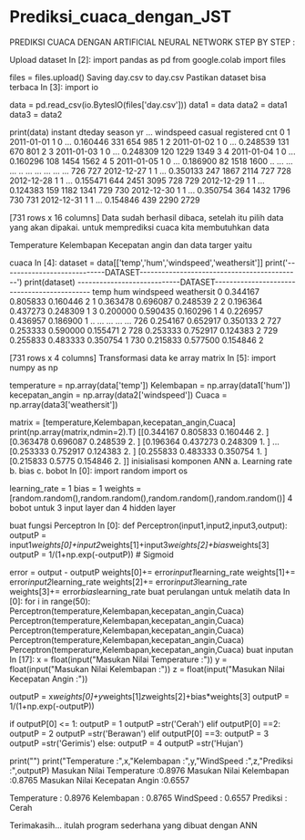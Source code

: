 # Prediksi_cuaca_dengan_JST

PREDIKSI CUACA DENGAN ARTIFICIAL NEURAL NETWORK
STEP BY STEP :

Upload dataset
In [2]:
import pandas as pd
from google.colab import files

files = files.upload()
Saving day.csv to day.csv
Pastikan dataset bisa terbaca
In [3]:
import io

data = pd.read_csv(io.BytesIO(files['day.csv']))
data1 = data
data2 = data1
data3 = data2

print(data)
     instant      dteday  season  yr  ...  windspeed  casual  registered   cnt
0          1  2011-01-01       1   0  ...   0.160446     331         654   985
1          2  2011-01-02       1   0  ...   0.248539     131         670   801
2          3  2011-01-03       1   0  ...   0.248309     120        1229  1349
3          4  2011-01-04       1   0  ...   0.160296     108        1454  1562
4          5  2011-01-05       1   0  ...   0.186900      82        1518  1600
..       ...         ...     ...  ..  ...        ...     ...         ...   ...
726      727  2012-12-27       1   1  ...   0.350133     247        1867  2114
727      728  2012-12-28       1   1  ...   0.155471     644        2451  3095
728      729  2012-12-29       1   1  ...   0.124383     159        1182  1341
729      730  2012-12-30       1   1  ...   0.350754     364        1432  1796
730      731  2012-12-31       1   1  ...   0.154846     439        2290  2729

[731 rows x 16 columns]
Data sudah berhasil dibaca, setelah itu pilih data yang akan dipakai. untuk memprediksi cuaca kita membutuhkan data

Temperature
Kelembapan
Kecepatan angin
dan data targer yaitu

cuaca
In [4]:
dataset  = data[['temp','hum','windspeed','weathersit']]
print('----------------------------DATASET--------------------------------------------')
print(dataset)
----------------------------DATASET--------------------------------------------
         temp       hum  windspeed  weathersit
0    0.344167  0.805833   0.160446           2
1    0.363478  0.696087   0.248539           2
2    0.196364  0.437273   0.248309           1
3    0.200000  0.590435   0.160296           1
4    0.226957  0.436957   0.186900           1
..        ...       ...        ...         ...
726  0.254167  0.652917   0.350133           2
727  0.253333  0.590000   0.155471           2
728  0.253333  0.752917   0.124383           2
729  0.255833  0.483333   0.350754           1
730  0.215833  0.577500   0.154846           2

[731 rows x 4 columns]
Transformasi data ke array matrix
In [5]:
import numpy as np

temperature = np.array(data['temp'])
Kelembapan = np.array(data1['hum'])
kecepatan_angin = np.array(data2['windspeed'])
Cuaca = np.array(data3['weathersit'])


matrix = [temperature,Kelembapan,kecepatan_angin,Cuaca]
print(np.array(matrix,ndmin=2).T)
[[0.344167 0.805833 0.160446 2.      ]
 [0.363478 0.696087 0.248539 2.      ]
 [0.196364 0.437273 0.248309 1.      ]
 ...
 [0.253333 0.752917 0.124383 2.      ]
 [0.255833 0.483333 0.350754 1.      ]
 [0.215833 0.5775   0.154846 2.      ]]
inisialisasi komponen ANN a. Learning rate b. bias c. bobot
In [0]:
import random
import os

learning_rate = 1
bias = 1
weights = [random.random(),random.random(),random.random(),random.random()]
4 bobot untuk 3 input layer dan 4 hidden layer

buat fungsi Perceptron
In [0]:
def Perceptron(input1,input2,input3,output):
  outputP = input1*weights[0]+input2*weights[1]+input3*weights[2]+bias*weights[3]
  outputP = 1/(1+np.exp(-outputP)) # Sigmoid
  
  error = output - outputP
  weights[0]+= error*input1*learning_rate
  weights[1]+= error*input2*learning_rate
  weights[2]+= error*input3*learning_rate
  weights[3]+= error*bias*learning_rate
buat perulangan untuk melatih data
In [0]:
for i in range(50):
  Perceptron(temperature,Kelembapan,kecepatan_angin,Cuaca)
  Perceptron(temperature,Kelembapan,kecepatan_angin,Cuaca)
  Perceptron(temperature,Kelembapan,kecepatan_angin,Cuaca)
  Perceptron(temperature,Kelembapan,kecepatan_angin,Cuaca)
  Perceptron(temperature,Kelembapan,kecepatan_angin,Cuaca)
buat inputan
In [17]:
x = float(input("Masukan Nilai Temperature     :"))
y = float(input("Masukan Nilai Kelembapan      :"))
z = float(input("Masukan Nilai Kecepatan Angin :"))

outputP = x*weights[0]+y*weights[1]*z*weights[2]+bias*weights[3]
outputP = 1/(1+np.exp(-outputP))

if outputP[0] <= 1:
  outputP = 1
  outputP =str('Cerah') 
elif outputP[0] ==2:
  outputP = 2
  outputP =str('Berawan')
elif outputP[0] ==3:
  outputP = 3
  outputP =str('Gerimis')
else:
  outputP = 4
  outputP =str('Hujan')

print("")
print("Temperature :",x,"Kelembapan :",y,"WindSpeed :",z,"Prediksi :",outputP)
Masukan Nilai Temperature     :0.8976
Masukan Nilai Kelembapan      :0.8765
Masukan Nilai Kecepatan Angin :0.6557

Temperature : 0.8976 Kelembapan : 0.8765 WindSpeed : 0.6557 Prediksi : Cerah


Terimakasih... itulah program sederhana yang dibuat dengan ANN
